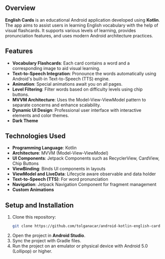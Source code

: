 ## Overview

**English Cards** is an educational Android application developed using **Kotlin**. The app aims to assist users in learning English vocabulary with the help of visual flashcards. It supports various levels of learning, provides pronunciation features, and uses modern Android architecture practices.

## Features

- **Vocabulary Flashcards**: Each card contains a word and a corresponding image to aid visual learning.
- **Text-to-Speech Integration**: Pronounce the words automatically using Android's built-in Text-to-Speech (TTS) engine.
- **Animation**: Special animations await you on all pages.
- **Level Filtering**: Filter words based on difficulty levels using chip buttons.
- **MVVM Architecture**: Uses the Model-View-ViewModel pattern to separate concerns and enhance scalability.
- **Dynamic UI Design**: Professional user interface with interactive elements and color themes.
- **Dark Theme**

## Technologies Used

- **Programming Language**: Kotlin
- **Architecture**: MVVM (Model-View-ViewModel)
- **UI Components**: Jetpack Components such as RecyclerView, CardView, Chip Buttons
- **ViewBinding**: Binds UI components in layouts
- **ViewModel and LiveData**: Lifecycle aware observable and data holder
- **Text-to-Speech (TTS)**: For word pronunciation
- **Navigation**: Jetpack Navigation Component for fragment management
- **Custom Animations**

## Setup and Installation

1. Clone this repository:
   ```bash
   git clone https://github.com/tolganacar/android-kotlin-english-cards.git
   ```
2. Open the project in **Android Studio**.
3. Sync the project with Gradle files.
4. Run the project on an emulator or physical device with Android 5.0 (Lollipop) or higher.
